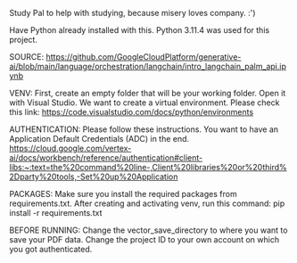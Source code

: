 Study Pal to help with studying, because misery loves company. :')

Have Python already installed with this. Python 3.11.4 was used for this project.

SOURCE:
https://github.com/GoogleCloudPlatform/generative-ai/blob/main/language/orchestration/langchain/intro_langchain_palm_api.ipynb

VENV:
First, create an empty folder that will be your working folder. Open it with Visual Studio.
We want to create a virtual environment. Please check this link:
https://code.visualstudio.com/docs/python/environments 


AUTHENTICATION:
Please follow these instructions. You want to have an Application Default Credentials (ADC) in the end.
https://cloud.google.com/vertex-ai/docs/workbench/reference/authentication#client-libs:~:text=the%20command%20line-,Client%20libraries%20or%20third%2Dparty%20tools,-Set%20up%20Application

PACKAGES:
Make sure you install the required packages from requirements.txt.
After creating and activating venv, run this command:  pip install -r requirements.txt 

BEFORE RUNNING:
Change the vector_save_directory to where you want to save your PDF data.
Change the project ID to your own account on which you got authenticated.